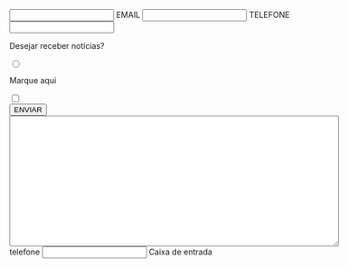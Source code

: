 <!DOCTYPE html>
<html>
<head> 
<link rel="stylesheet" type="text/css" href="style.css"> 
<title></title> 
</head>
<body>
<FORMULARIO DE CADASTRO</H1>
<main> 
<form>
<label for="nome"NOME</label> 
<input type="text" id="nome" required> 
<label for="end_email">EMAIL</label> 
<input type="email" id="end_email" required>
<label for="tEfone">TELEFONE</label>
<input type="tel" id="tEfone" required>
<div> <p>Desejar receber notícias?</p><input type="radio" > 
<br>
<p>Marque aqui</p><input type="checkbox">
<br>
<input type="submit" value="ENVIAR"> 
</div> 
<div>
<textarea cols="70" rows="15" required></textarea>
</div> 
<label for="circulo-telefone">telefone</label>
<input type-="radio" name="circulo value="telefone" id="circulo-tel">
Caixa de entrada
